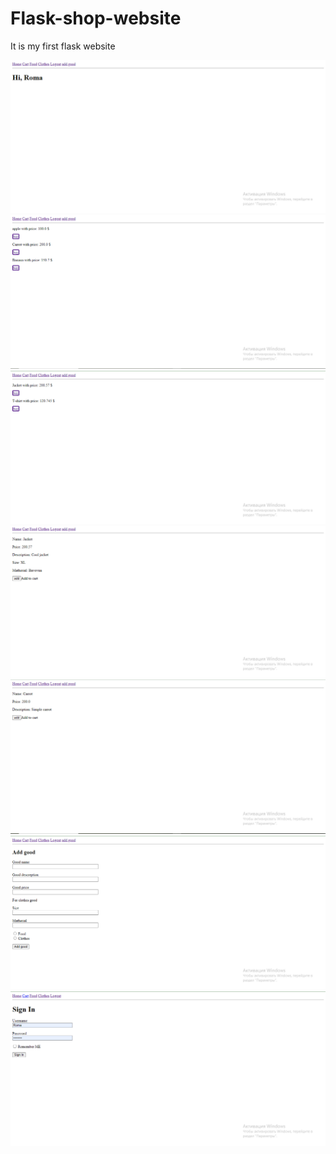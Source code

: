 # Flask-shop-website
It is my first flask website

<img src="./images/1.png">
<img src="./images/2.png">
<img src="./images/3.png">
<img src="./images/4.png">
<img src="./images/5.png">
<img src="./images/6.png">
<img src="./images/7.png">
